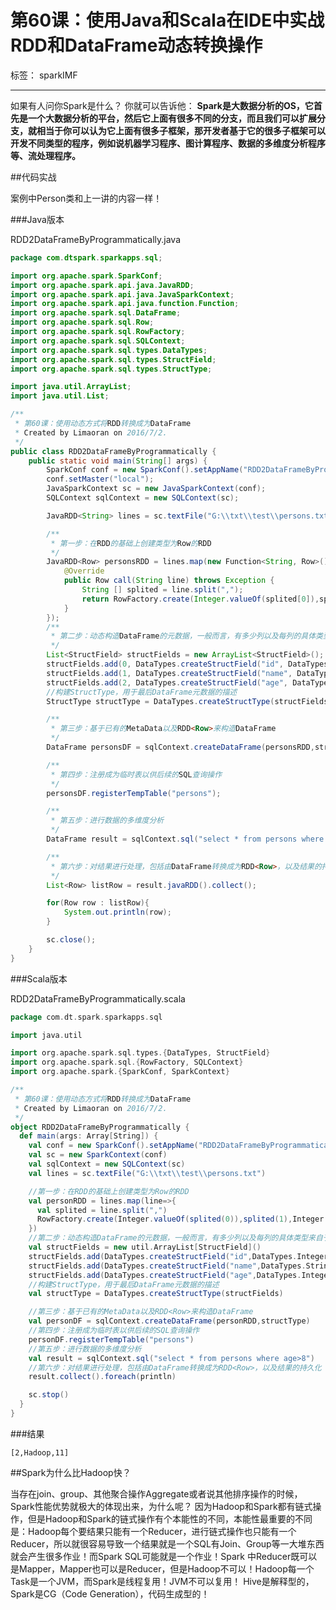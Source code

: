 # 第60课：使用Java和Scala在IDE中实战RDD和DataFrame动态转换操作

标签： sparkIMF

---

如果有人问你Spark是什么？
你就可以告诉他：
**Spark是大数据分析的OS，它首先是一个大数据分析的平台，然后它上面有很多不同的分支，而且我们可以扩展分支，就相当于你可以认为它上面有很多子框架，那开发者基于它的很多子框架可以开发不同类型的程序，例如说机器学习程序、图计算程序、数据的多维度分析程序等、流处理程序。**


##代码实战

案例中Person类和上一讲的内容一样！

###Java版本

RDD2DataFrameByProgrammatically.java
```java
package com.dtspark.sparkapps.sql;

import org.apache.spark.SparkConf;
import org.apache.spark.api.java.JavaRDD;
import org.apache.spark.api.java.JavaSparkContext;
import org.apache.spark.api.java.function.Function;
import org.apache.spark.sql.DataFrame;
import org.apache.spark.sql.Row;
import org.apache.spark.sql.RowFactory;
import org.apache.spark.sql.SQLContext;
import org.apache.spark.sql.types.DataTypes;
import org.apache.spark.sql.types.StructField;
import org.apache.spark.sql.types.StructType;

import java.util.ArrayList;
import java.util.List;

/**
 * 第60课：使用动态方式将RDD转换成为DataFrame
 * Created by Limaoran on 2016/7/2.
 */
public class RDD2DataFrameByProgrammatically {
    public static void main(String[] args) {
        SparkConf conf = new SparkConf().setAppName("RDD2DataFrameByProgrammatically");
        conf.setMaster("local");
        JavaSparkContext sc = new JavaSparkContext(conf);
        SQLContext sqlContext = new SQLContext(sc);

        JavaRDD<String> lines = sc.textFile("G:\\txt\\test\\persons.txt");

        /**
         * 第一步：在RDD的基础上创建类型为Row的RDD
         */
        JavaRDD<Row> personsRDD = lines.map(new Function<String, Row>() {
            @Override
            public Row call(String line) throws Exception {
                String [] splited = line.split(",");
                return RowFactory.create(Integer.valueOf(splited[0]),splited[1],Integer.valueOf(splited[2]));
            }
        });
        /**
         * 第二步：动态构造DataFrame的元数据，一般而言，有多少列以及每列的具体类型来自于JSON文件，也可能来自DB
         */
        List<StructField> structFields = new ArrayList<StructField>();
        structFields.add(0, DataTypes.createStructField("id", DataTypes.IntegerType,true));
        structFields.add(1, DataTypes.createStructField("name", DataTypes.StringType,true));
        structFields.add(2, DataTypes.createStructField("age", DataTypes.IntegerType, true));
        //构建StructType，用于最后DataFrame元数据的描述
        StructType structType = DataTypes.createStructType(structFields);

        /**
         * 第三步：基于已有的MetaData以及RDD<Row>来构造DataFrame
         */
        DataFrame personsDF = sqlContext.createDataFrame(personsRDD,structType);

        /**
         * 第四步：注册成为临时表以供后续的SQL查询操作
         */
        personsDF.registerTempTable("persons");

        /**
         * 第五步：进行数据的多维度分析
         */
        DataFrame result = sqlContext.sql("select * from persons where age > 8");

        /**
         * 第六步：对结果进行处理，包括由DataFrame转换成为RDD<Row>，以及结果的持久化
         */
        List<Row> listRow = result.javaRDD().collect();

        for(Row row : listRow){
            System.out.println(row);
        }

        sc.close();
    }
}
```

###Scala版本

RDD2DataFrameByProgrammatically.scala

```scala
package com.dt.spark.sparkapps.sql

import java.util

import org.apache.spark.sql.types.{DataTypes, StructField}
import org.apache.spark.sql.{RowFactory, SQLContext}
import org.apache.spark.{SparkConf, SparkContext}

/**
 * 第60课：使用动态方式将RDD转换成为DataFrame
 * Created by Limaoran on 2016/7/2.
 */
object RDD2DataFrameByProgrammatically {
  def main(args: Array[String]) {
    val conf = new SparkConf().setAppName("RDD2DataFrameByProgrammaticallyScala").setMaster("local")
    val sc = new SparkContext(conf)
    val sqlContext = new SQLContext(sc)
    val lines = sc.textFile("G:\\txt\\test\\persons.txt")

    //第一步：在RDD的基础上创建类型为Row的RDD
    val personRDD = lines.map(line=>{
      val splited = line.split(",")
      RowFactory.create(Integer.valueOf(splited(0)),splited(1),Integer.valueOf(splited(2)))
    })
    //第二步：动态构造DataFrame的元数据，一般而言，有多少列以及每列的具体类型来自于JSON文件，也可能来自DB
    val structFields = new util.ArrayList[StructField]()
    structFields.add(DataTypes.createStructField("id",DataTypes.IntegerType,true))
    structFields.add(DataTypes.createStructField("name",DataTypes.StringType,true))
    structFields.add(DataTypes.createStructField("age",DataTypes.IntegerType,true))
    //构建StructType，用于最后DataFrame元数据的描述
    val structType = DataTypes.createStructType(structFields)

    //第三步：基于已有的MetaData以及RDD<Row>来构造DataFrame
    val personDF = sqlContext.createDataFrame(personRDD,structType)
    //第四步：注册成为临时表以供后续的SQL查询操作
    personDF.registerTempTable("persons")
    //第五步：进行数据的多维度分析
    val result = sqlContext.sql("select * from persons where age>8")
    //第六步：对结果进行处理，包括由DataFrame转换成为RDD<Row>，以及结果的持久化
    result.collect().foreach(println)

    sc.stop()
  }
}
```

###结果
```text
[2,Hadoop,11]
```

##Spark为什么比Hadoop快？

当存在join、group、其他聚合操作Aggregate或者说其他排序操作的时候，Spark性能优势就极大的体现出来，为什么呢？
因为Hadoop和Spark都有链式操作，但是Hadoop和Spark的链式操作有个本能性的不同，本能性最重要的不同是：Hadoop每个要结果只能有一个Reducer，进行链式操作也只能有一个Reducer，所以就很容易导致一个结果就是一个SQL有Join、Group等一大堆东西就会产生很多作业！而Spark SQL可能就是一个作业！Spark 中Reducer既可以是Mapper，Mapper也可以是Reducer，但是Hadoop不可以！Hadoop每一个Task是一个JVM，而Spark是线程复用！JVM不可以复用！
Hive是解释型的，Spark是CG（Code Generation），代码生成型的！